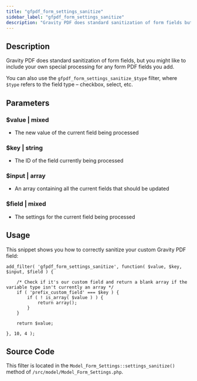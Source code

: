 ```yaml
---
title: "gfpdf_form_settings_sanitize"
sidebar_label: "gfpdf_form_settings_sanitize"
description: "Gravity PDF does standard sanitization of form fields but you might like to include your own special processing for any form PDF fields you add. "
---
```


## Description

Gravity PDF does standard sanitization of form fields, but you might like to include your own special processing for any form PDF fields you add.

You can also use the `gfpdf_form_settings_sanitize_$type` filter, where `$type` refers to the field type – checkbox, select, etc.

## Parameters

### $value | mixed
*  The new value of the current field being processed

### $key | string
*  The ID of the field currently being processed

### $input | array
*  An array containing all the current fields that should be updated

### $field | mixed
*  The settings for the current field being processed

## Usage

This snippet shows you how to correctly sanitize your custom Gravity PDF field:

```
add_filter( 'gfpdf_form_settings_sanitize', function( $value, $key, $input, $field ) {

	/* Check if it's our custom field and return a blank array if the variable type isn't currently an array */
	if ( 'prefix_custom_field' === $key ) {
		if ( ! is_array( $value ) ) {
			return array();
		}
	}

	return $value;

}, 10, 4 );
```

## Source Code

This filter is located in the `Model_Form_Settings::settings_sanitize()` method of `/src/model/Model_Form_Settings.php`.
